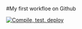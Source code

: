 #My first workfloe on Github

[![Compile, test, deploy](https://github.com/andyswj/giphyProject/actions/workflows/main.yaml/badge.svg)](https://github.com/andyswj/giphyProject/actions/workflows/main.yaml)